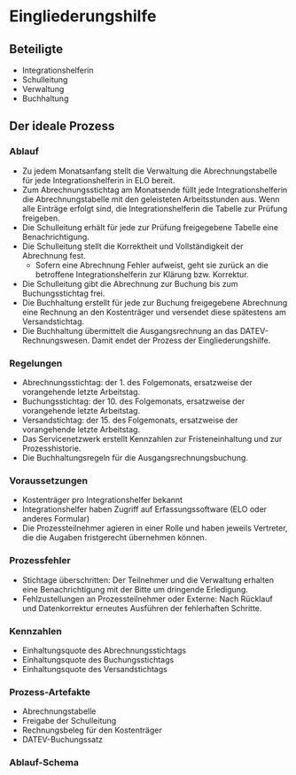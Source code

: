 # Eingliederungshilfe

## Beteiligte

* Integrationshelferin
* Schulleitung
* Verwaltung
* Buchhaltung

## Der ideale Prozess

### Ablauf
* Zu jedem Monatsanfang stellt die Verwaltung die Abrechnungstabelle für jede Integrationshelferin in ELO bereit.
* Zum Abrechnungsstichtag am Monatsende füllt jede Integrationshelferin die Abrechnungstabelle mit den geleisteten Arbeitsstunden aus. Wenn alle Einträge erfolgt sind, die Integrationshelferin die Tabelle zur Prüfung freigeben.
* Die Schulleitung erhält für jede zur Prüfung freigegebene Tabelle eine Benachrichtigung.
* Die Schulleitung stellt die Korrektheit und Vollständigkeit der Abrechnung fest. 
  * Sofern eine Abrechnung Fehler aufweist, geht sie zurück an die betroffene Integrationshelferin zur Klärung bzw. Korrektur. 
* Die Schulleitung gibt die Abrechnung zur Buchung bis zum Buchungsstichtag frei.
* Die Buchhaltung erstellt für jede zur Buchung freigegebene Abrechnung eine Rechnung an den Kostenträger und versendet diese spätestens am Versandstichtag.
* Die Buchhaltung übermittelt die Ausgangsrechnung an das DATEV-Rechnungswesen. Damit endet der Prozess der Eingliederungshilfe.

### Regelungen
* Abrechnungsstichtag: der 1. des Folgemonats, ersatzweise der vorangehende letzte Arbeitstag.
* Buchungsstichtag: der 10. des Folgemonats, ersatzweise der vorangehende letzte Arbeitstag.
* Versandstichtag: der 15. des Folgemonats, ersatzweise der vorangehende letzte Arbeitstag.
* Das Servicenetzwerk erstellt Kennzahlen zur Fristeneinhaltung und zur Prozesshistorie.
* Die Buchhaltungsregeln für die Ausgangsrechnungsbuchung.

### Voraussetzungen
* Kostenträger pro Integrationshelfer bekannt
* Integrationshelfer haben Zugriff auf Erfassungssoftware (ELO oder anderes Formular)
* Die Prozessteilnehmer agieren in einer Rolle und haben jeweils Vertreter, die die Augaben fristgerecht übernehmen können.

### Prozessfehler
* Stichtage überschritten: Der Teilnehmer und die Verwaltung erhalten eine Benachrichtigung mit der Bitte um dringende Erledigung.
* Fehlzustellungen an Prozessteilnehmer oder Externe: Nach Rücklauf und Datenkorrektur erneutes Ausführen der fehlerhaften Schritte.

### Kennzahlen
* Einhaltungsquote des Abrechnungsstichtags 
* Einhaltungsquote des Buchungsstichtags 
* Einhaltungsquote des Versandstichtags 

### Prozess-Artefakte
* Abrechnungstabelle
* Freigabe der Schulleitung
* Rechnungsbeleg für den Kostenträger
* DATEV-Buchungssatz

### Ablauf-Schema

<div class="canvas"><div id="js-canvas"></div></div>
<script>
    var modeler = new BpmnJS({container: $('#js-canvas'), width:'100%',height:800 });
    function openFromUrl(url) { $.ajax(url, { dataType : 'text' }).done(async function(xml) {
        try { await modeler.importXML(xml); modeler.get('canvas').zoom('fit-viewport'); } catch (err) { console.error(err); }});}
openFromUrl('./eingliederungshilfe.bpmn');
</script>


